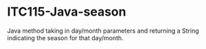 # ITC115-Java-season
Java method taking in day/month parameters and returning a String indicating the season for that day/month.
